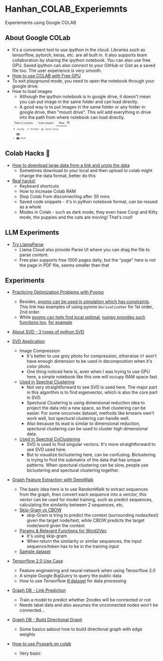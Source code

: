 # Hanhan_COLAB_Experiemnts
Experiements using Google COLAB

## About Google COLab
* It's a convenient tool to use ipython in the cloud. Libraries such as tensorflow, pytorch, keras, etc. are all built in. It also supports team collaboration by sharing the ipython notebook. You can also use free GPU. Saved ipython can also connect to your GitHub or Gist as a saved file too. The user experience is very smooth.
* [How to use COLAB with Free GPU][1]
* To exit playground mode, you need to open the notebook through your google drive.
* How to load images
  * Although the ipython notebook is in google drive, it doesn't mean you can put image in the same folder and can load directly.
  * A good way is to put images in the same folder or any folder in google drive, then "mount drive". This will add everything in drive into the path from where notebook can load directly.
  <img src="https://github.com/hanhanwu/Hanhan_COLAB_Experiemnts/blob/master/images/mount_drive.PNG" width="40%">
  
## Colab Hacks 🌟
* [How to download large data from a link and unzip the data][16]
  * Sometimes download to your local and then upload to colab might change the data format, better do this
* [Real hacks!][12]
  * Keyboard shortcuts
  * How to increase Colab RAM
  * Stop Colab from disconnecting after 30 mins
  * Saved code snippets - it's in python notebook format, can be resued as a whole
  * Modes in Colab - such as dark mode, they even have Corgi and Kitty mode, the puppies and the cats are moving! That's cool!
 
## LLM Experiments
* [Try LlamaParse][22]
  * Llama Cloud also provide Parse UI where you can drag the file to parse content.
  * Free plan supports free 1000 pages daily, but the "page" here is not the page in PDF file, seems smaller than that

## Experiments
* [Practicing Optimization Problems with Pyomo][17]
  * Besides, [pyomo can be used in simulation which has constraints][18]. This link has examples of using pyomo `DerivativeVar` for 1st order, 2nd order.
  * While [pyomo can help find local optimal][19], [numpy provides such functions too][20], [for example][21]
* [About SVD - 3 types of python SVD][2]
* [SVD Application][3]
  * Image Compression
    * It's better to use grey photo for compression, otherwise `VT` won't have enough dimension to be used in decomposition when it's color photo.
    * One thing noticed here is, even when I was trying to use GPU here, a simple notebook like this one will occupy RAM space fast.
  * [Used in Spectral Clustering][4]
    * Not very straightforward to see SVD is used here. The major part in this algorithm is to find eigenvector, which is also the core part in SVD.
    * Spectural Clustering is using dimensional reduction idea to project the data into a new space, so that clustering can be easier. For some onconvex dataset, methods like kmeans own't work well, but spectural clustering can handle well.
    * Also because its iead is similar to dimensional reduction, spectural clustering can be used to cluster high dimensional data.
  * [Used in Spectral CoClustering][5]
    * SVD is used to find singular vectors. It's more straightforward to see SVD used here.
    * But to visualize biclustering here, can be confusing. Biclustering is trying to find the submatrix of the data that has unique patterns. When spectural clustering can be slow, people use biclustering and spectural clustering together.
    
* [Graph Feature Extraction with DeepWalk][6]
  * The basic idea here is to use RandomWalk to extract sequences from the graph, then convert each sequence into a verctor, this vector can be used for model training, such as predict sequences, calculating the similarity between 2 sequences, etc.
  * [Skip-Gram vs CBOW][7]
    * skip-Gram is tring to predict the context (surrounding nodes/text) given the target node/text, while CBOW predicts the target node/word given the context
  * [Params & Relevant Functions for Word2Vec][8]
    * It's using skip-gram
    * When return the similarity or similar sequences, the input sequence/token has to be in the training input
  * [Sample dataset][9]
  
* [Tensorflow 2.0 Use Case][10]
  * Feature engineering and neural network when using Tensorflow 2.0
  * A simple Google BigQuery to query the public data
  * How to use Tensorflow [tf.dataset][11] for data processing
  
* [Graph DB - Link Prediction][13]
  * Train a model to predict whether 2nodes will be connected or not
  * Needs label data and also assumes the unconnected nodes won't be connected...
  
* [Graph DB - Build Directional Graph][14]
  * Some basics aabout how to build directional graph with edge weights
  
* [How to use Pyspark on colab][15]
  * Very basic

[1]:https://medium.com/deep-learning-turkey/google-colab-free-gpu-tutorial-e113627b9f5d
[2]:https://github.com/hanhanwu/Hanhan_COLAB_Experiemnts/blob/master/SVD_intro.ipynb
[3]:https://github.com/hanhanwu/Hanhan_COLAB_Experiemnts/blob/master/SVD_application.ipynb
[4]:https://scikit-learn.org/stable/modules/generated/sklearn.cluster.SpectralClustering.html
[5]:https://scikit-learn.org/stable/modules/generated/sklearn.cluster.bicluster.SpectralCoclustering.html
[6]:https://github.com/hanhanwu/Hanhan_COLAB_Experiemnts/blob/master/Try_DeepWalk.ipynb
[7]:https://www.kdnuggets.com/2018/04/implementing-deep-learning-methods-feature-engineering-text-data-skip-gram.html
[8]:https://radimrehurek.com/gensim/models/word2vec.html#gensim.models.word2vec.Word2Vec
[9]:https://github.com/hanhanwu/Hanhan_COLAB_Experiemnts/blob/master/dataset/environment_wiki_graph.tsv
[10]:https://github.com/hanhanwu/Hanhan_COLAB_Experiemnts/blob/master/tensorflow2_training_day1.ipynb
[11]:https://www.tensorflow.org/api_docs/python/tf/data/Dataset
[12]:https://www.analyticsvidhya.com/blog/2020/04/5-amazing-google-colab-hacks-you-should-try-today/?utm_source=feedburner&utm_medium=email&utm_campaign=Feed%3A+AnalyticsVidhya+%28Analytics+Vidhya%29
[13]:https://github.com/hanhanwu/Hanhan_COLAB_Experiemnts/blob/master/link_prediction.ipynb
[14]:https://github.com/hanhanwu/Hanhan_COLAB_Experiemnts/blob/master/directional_graphDB.ipynb
[15]:https://github.com/hanhanwu/Hanhan_COLAB_Experiemnts/blob/master/spark_colab.ipynb
[16]:https://colab.research.google.com/drive/1JwDl3HZ9SfvV5crtjbuFPaU_T7Q1y34w?usp=sharing#scrollTo=BuM8UGy5lJu2
[17]:https://github.com/hanhanwu/Hanhan_COLAB_Experiemnts/tree/master/optimization_practice
[18]:https://github.com/jckantor/ND-Pyomo-Cookbook#50-simulation
[19]:https://github.com/jckantor/ND-Pyomo-Cookbook/blob/main/notebooks/06.02-Maximizing-Concentration-of-an-Intermediate-in-a-Batch-Reactor.ipynb
[20]:https://docs.scipy.org/doc/scipy/reference/optimize.html#optimization
[21]:https://docs.scipy.org/doc/scipy/reference/generated/scipy.optimize.minimize_scalar.html
[22]:https://github.com/hanhanwu/Hanhan_COLAB_Experiemnts/blob/master/try_llamaparse.ipynb
